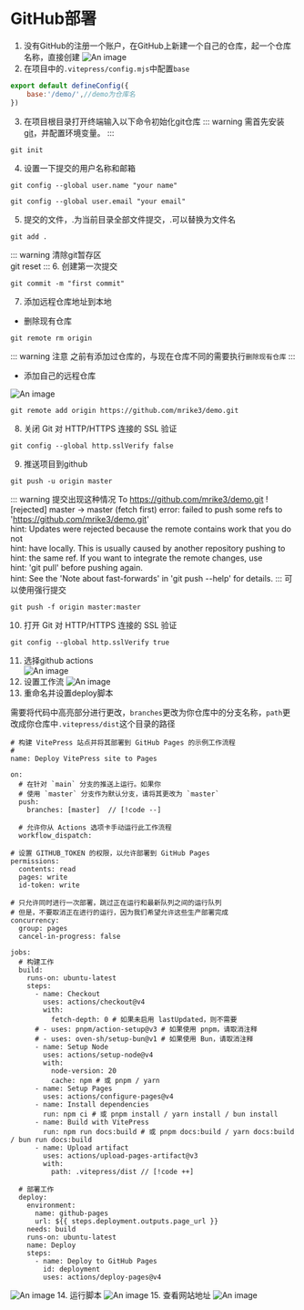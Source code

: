 # GitHub部署

1. 没有GitHub的注册一个账户，在GitHub上新建一个自己的仓库，起一个仓库名称，直接创建
![An image](/VitePress/6.png)  
2. 在项目中的<code>.vitepress/config.mjs</code>中配置<code>base</code>
````js
export default defineConfig({
    base:'/demo/',//demo为仓库名
})
````
3. 在项目根目录打开终端输入以下命令初始化git仓库
::: warning
需首先安装<a href="https://git-scm.com/downloads">git</a>，并配置环境变量。
:::
````
git init
````
4. 设置一下提交的用户名称和邮箱
````
git config --global user.name "your name"
````
````
git config --global user.email "your email"
````
5. 提交的文件，.为当前目录全部文件提交，.可以替换为文件名
````
git add .
````
::: warning
清除git暂存区  
git reset
:::
6. 创建第一次提交
````
git commit -m "first commit"
````
7. 添加远程仓库地址到本地  
- 删除现有仓库
````
git remote rm origin
````
::: warning 注意
之前有添加过仓库的，与现在仓库不同的需要执行<code>删除现有仓库</code>
:::
- 添加自己的远程仓库  

![An image](/VitePress/7.png)
````
git remote add origin https://github.com/mrike3/demo.git
````
8. 关闭 Git 对 HTTP/HTTPS 连接的 SSL 验证
````
git config --global http.sslVerify false
````
9. 推送项目到github
````
git push -u origin master
````
::: warning 提交出现这种情况
To https://github.com/mrike3/demo.git
! [rejected]        master -> master (fetch first)
error: failed to push some refs to 'https://github.com/mrike3/demo.git'  
hint: Updates were rejected because the remote contains work that you do not  
hint: have locally. This is usually caused by another repository pushing to  
hint: the same ref. If you want to integrate the remote changes, use  
hint: 'git pull' before pushing again.  
hint: See the 'Note about fast-forwards' in 'git push --help' for details.
:::
可以使用强行提交
````
git push -f origin master:master
````
10. 打开 Git 对 HTTP/HTTPS 连接的 SSL 验证
````
git config --global http.sslVerify true
````
11. 选择github actions  
![An image](/VitePress/8.png)
12. 设置工作流
![An image](/VitePress/9.png)
13. 重命名并设置deploy脚本  

需要将代码中高亮部分进行更改，<code>branches</code>更改为你仓库中的分支名称，<code>path</code>更改成你仓库中<code>.vitepress/dist</code>这个目录的路径
````
# 构建 VitePress 站点并将其部署到 GitHub Pages 的示例工作流程
#
name: Deploy VitePress site to Pages

on:
  # 在针对 `main` 分支的推送上运行。如果你
  # 使用 `master` 分支作为默认分支，请将其更改为 `master`
  push:
    branches: [master]  // [!code --]

  # 允许你从 Actions 选项卡手动运行此工作流程
  workflow_dispatch:

# 设置 GITHUB_TOKEN 的权限，以允许部署到 GitHub Pages
permissions:
  contents: read
  pages: write
  id-token: write

# 只允许同时进行一次部署，跳过正在运行和最新队列之间的运行队列
# 但是，不要取消正在进行的运行，因为我们希望允许这些生产部署完成
concurrency:
  group: pages
  cancel-in-progress: false

jobs:
  # 构建工作
  build:
    runs-on: ubuntu-latest
    steps:
      - name: Checkout
        uses: actions/checkout@v4
        with:
          fetch-depth: 0 # 如果未启用 lastUpdated，则不需要
      # - uses: pnpm/action-setup@v3 # 如果使用 pnpm，请取消注释
      # - uses: oven-sh/setup-bun@v1 # 如果使用 Bun，请取消注释
      - name: Setup Node
        uses: actions/setup-node@v4
        with:
          node-version: 20
          cache: npm # 或 pnpm / yarn
      - name: Setup Pages
        uses: actions/configure-pages@v4
      - name: Install dependencies
        run: npm ci # 或 pnpm install / yarn install / bun install
      - name: Build with VitePress
        run: npm run docs:build # 或 pnpm docs:build / yarn docs:build / bun run docs:build
      - name: Upload artifact
        uses: actions/upload-pages-artifact@v3
        with:
          path: .vitepress/dist // [!code ++]

  # 部署工作
  deploy:
    environment:
      name: github-pages
      url: ${{ steps.deployment.outputs.page_url }}
    needs: build
    runs-on: ubuntu-latest
    name: Deploy
    steps:
      - name: Deploy to GitHub Pages
        id: deployment
        uses: actions/deploy-pages@v4
````
![An image](/VitePress/10.png)
14. 运行脚本
![An image](/VitePress/11.png)
15. 查看网站地址
![An image](/VitePress/12.png)